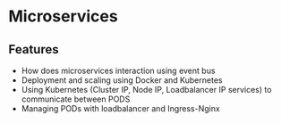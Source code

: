 # Microservices

## Features

- How does microservices interaction using event bus
- Deployment and scaling using Docker and Kubernetes
- Using Kubernetes (Cluster IP, Node IP, Loadbalancer IP services) to communicate between PODS
- Managing PODs with loadbalancer and Ingress-Nginx
